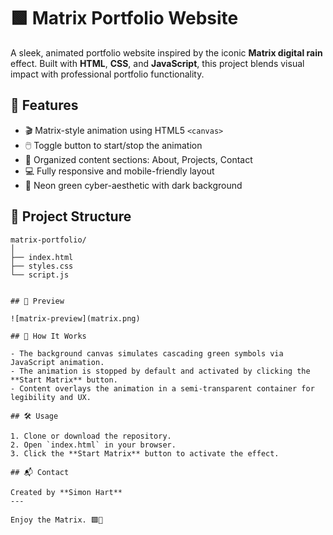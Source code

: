 # 🟩 Matrix Portfolio Website

A sleek, animated portfolio website inspired by the iconic **Matrix digital rain** effect. Built with **HTML**, **CSS**, and **JavaScript**, this project blends visual impact with professional portfolio functionality.

## 🚀 Features

- 🎬 Matrix-style animation using HTML5 `<canvas>`
- 🖱️ Toggle button to start/stop the animation
- 🧠 Organized content sections: About, Projects, Contact
- 💻 Fully responsive and mobile-friendly layout
- 🌌 Neon green cyber-aesthetic with dark background

## 📂 Project Structure
```text
matrix-portfolio/
│
├── index.html
├── styles.css
└── script.js


## 📸 Preview

![matrix-preview](matrix.png)

## 🔧 How It Works

- The background canvas simulates cascading green symbols via JavaScript animation.
- The animation is stopped by default and activated by clicking the **Start Matrix** button.
- Content overlays the animation in a semi-transparent container for legibility and UX.

## 🛠️ Usage

1. Clone or download the repository.
2. Open `index.html` in your browser.
3. Click the **Start Matrix** button to activate the effect.

## 📬 Contact

Created by **Simon Hart**  
---

Enjoy the Matrix. 🟩🔲

